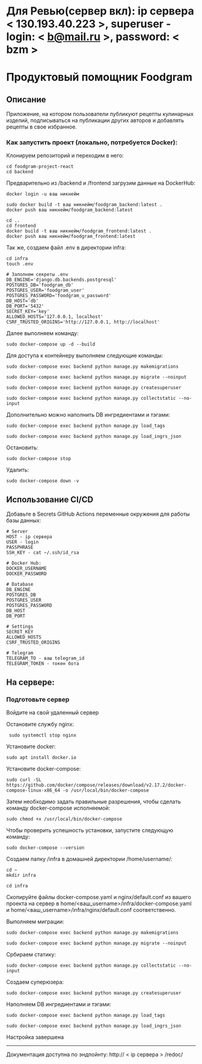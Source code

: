 # Для Ревью(сервер вкл): ip сервера < 130.193.40.223 >, superuser - login: < b@mail.ru >, password: < bzm >

# Продуктовый помощник Foodgram

## Описание
Приложение, на котором пользователи публикуют рецепты кулинарных изделий, подписываться на публикации других авторов и добавлять рецепты в свое избранное.

### Как запустить проект (локально, потребуется Docker):
Клонируем репозиторий и переходим в него:
~~~
cd foodgram-project-react
cd backend
~~~

Предварительно из /backend и /frontend загрузим данные на DockerHub:
~~~
docker login -u ваш никнейм

sudo docker build -t ваш никнейм/foodgram_backend:latest .
docker push ваш никнейм/foodgram_backend:latest

cd ..
cd frontend
docker build -t ваш никнейм/foodgram_frontend:latest .
docker push ваш никнейм/foodgram_frontend:latest
~~~

Так же, создаем файл .env в директории infra:
~~~
cd infra
touch .env

# Заполнем секреты .env
DB_ENGINE='django.db.backends.postgresql'
POSTGRES_DB='foodgram_db'
POSTGRES_USER='foodgram_user'
POSTGRES_PASSWORD='foodgram_u_password'
DB_HOST='db'
DB_PORT='5432'
SECRET_KEY='key'
ALLOWED_HOSTS='127.0.0.1, localhost'
CSRF_TRUSTED_ORIGINS='http://127.0.0.1, http://localhost'
~~~

Далее выполняем команду:
~~~
sudo docker-compose up -d --build
~~~

Для доступа к контейнеру выполняем следующие команды:
~~~
sudo docker-compose exec backend python manage.py makemigrations
~~~
~~~
sudo docker-compose exec backend python manage.py migrate --noinput
~~~
~~~
sudo docker-compose exec backend python manage.py createsuperuser
~~~
~~~
sudo docker-compose exec backend python manage.py collectstatic --no-input
~~~

Дополнительно можно наполнить DB ингредиентами и тэгами:
~~~
sudo docker-compose exec backend python manage.py load_tags
~~~
~~~
sudo docker-compose exec backend python manage.py load_ingrs_json
~~~

Остановить:
~~~
sudo docker-compose stop
~~~

Удалить:
~~~
sudo docker-compose down -v
~~~

## Использование CI/CD

Добавьте в Secrets GitHub Actions переменные окружения для работы базы данных:
~~~
# Server
HOST - ip сервера
USER - login
PASSPHRASE
SSH_KEY - cat ~/.ssh/id_rsa

# Docker Hub:
DOCKER_USERNAME
DOCKER_PASSWORD

# Database
DB_ENGINE
POSTGRES_DB
POSTGRES_USER
POSTGRES_PASSWORD
DB_HOST
DB_PORT

# Settings
SECRET_KEY
ALLOWED_HOSTS
CSRF_TRUSTED_ORIGINS

# Telegram
TELEGRAM_TO - ваш telegram_id
TELEGRAM_TOKEN - токен бота
~~~

## На сервере:

### Подготовьте сервер

Войдите на свой удаленный сервер

Остановите службу nginx:
~~~
 sudo systemctl stop nginx
~~~

Установите docker:
~~~
sudo apt install docker.io
~~~

Установите docker-compose:
~~~
sudo curl -SL https://github.com/docker/compose/releases/download/v2.17.2/docker-compose-linux-x86_64 -o /usr/local/bin/docker-compose
~~~

Затем необходимо задать правильные разрешения, чтобы сделать команду docker-compose исполняемой:
~~~
sudo chmod +x /usr/local/bin/docker-compose
~~~

Чтобы проверить успешность установки, запустите следующую команду:
~~~
sudo docker-compose --version
~~~

Cоздаем папку /infra в домашней директории /home/username/:
~~~
cd ~
mkdir infra
~~~

~~~
cd infra
~~~
Скопируйте файлы docker-compose.yaml и nginx/default.conf из вашего проекта на сервер в home/<ваш_username>/infra/docker-compose.yaml
и
home/<ваш_username>/infra/nginx/default.conf соответственно.

Выполняем миграции:
~~~
sudo docker-compose exec backend python manage.py makemigrations
~~~
~~~
sudo docker-compose exec backend python manage.py migrate --noinput
~~~

Србираем статику:
~~~
sudo docker-compose exec backend python manage.py collectstatic --no-input
~~~

Создаем суперюзера:
~~~
sudo docker-compose exec backend python manage.py createsuperuser
~~~

Наполняем DB ингредиентами и тэгами:
~~~
sudo docker-compose exec backend python manage.py load_tags
~~~
~~~
sudo docker-compose exec backend python manage.py load_ingrs_json
~~~

Настройка завершена

---
Документация доступна по эндпойнту: http:// < ip сервера > /redoc/